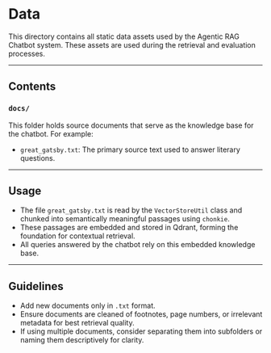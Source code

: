 # Data

This directory contains all static data assets used by the Agentic RAG Chatbot system. These assets are used during the retrieval and evaluation processes.

---

## Contents

### `docs/`
This folder holds source documents that serve as the knowledge base for the chatbot. For example:
- `great_gatsby.txt`: The primary source text used to answer literary questions.
  
---

## Usage

- The file `great_gatsby.txt` is read by the `VectorStoreUtil` class and chunked into semantically meaningful passages using `chonkie`.
- These passages are embedded and stored in Qdrant, forming the foundation for contextual retrieval.
- All queries answered by the chatbot rely on this embedded knowledge base.

---

## Guidelines

- Add new documents only in `.txt` format.
- Ensure documents are cleaned of footnotes, page numbers, or irrelevant metadata for best retrieval quality.
- If using multiple documents, consider separating them into subfolders or naming them descriptively for clarity.


